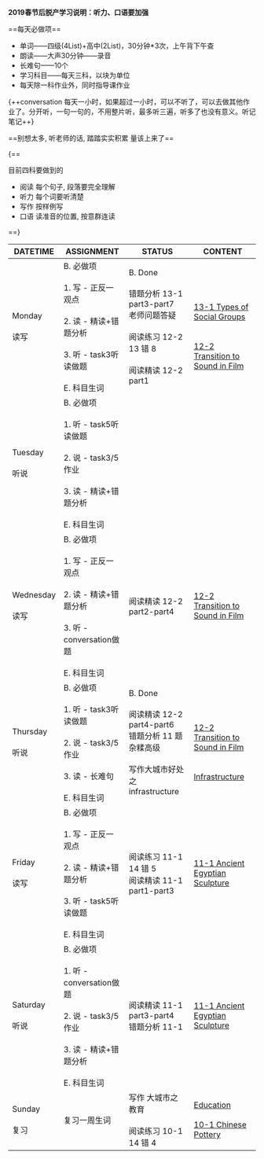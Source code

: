 **2019春节后脱产学习说明：听力、口语要加强**

==每天必做项==

* 单词——四级(4List)+高中(2List)，30分钟*3次，上午背下午查
* 朗读——大声30分钟——录音
* 长难句——10个
* 学习科目——每天三科，以块为单位
* 每天除一科作业外，同时指导课作业

{++conversation 每天一小时，如果超过一小时，可以不听了，可以去做其他作业了。分开听，一句一句的，不用整片听，最多听三遍，听多了也没有意义。听记笔记++}

==别想太多, 听老师的话, 踏踏实实积累 量该上来了==

{==

目前四科要做到的

* 阅读 每个句子, 段落要完全理解
* 听力 每个词要听清楚
* 写作 按样例写
* 口语 读准音的位置, 按意群连读

==}

DATETIME |  ASSIGNMENT | STATUS | CONTENT
------------ | ------------- | ------------- | -------------
Monday    <br><br>读写 | B. 必做项<br><br> 1. 写 - 正反一观点<br><br> 2. 读 - 精读+错题分析 <br><br> 3. 听 - task3听读做题<br><br> E. 科目生词 | B. Done<br><br>错题分析 13-1 part3-part7<br>老师问题答疑<br><br>阅读练习 12-2 13 错 8<br><br>阅读精读 12-2 part1 | <br><br>[13-1 Types of Social Groups](../read/13-1.md)<br><br><br>[12-2 Transition to Sound in Film](../read/12-2.md)
Tuesday   <br><br>听说 | B. 必做项<br><br> 1. 听 - task5听读做题<br><br> 2. 说 - task3/5作业    <br><br> 3. 读 - 精读+错题分析 <br><br> E. 科目生词 | 
Wednesday <br><br>读写 | B. 必做项<br><br> 1. 写 - 正反一观点<br><br> 2. 读 - 精读+错题分析 <br><br> 3. 听 - conversation做题<br><br> E. 科目生词 | 阅读精读 12-2 part2-part4 | [12-2 Transition to Sound in Film](../read/12-2.md)
Thursday  <br><br>听说 | B. 必做项<br><br> 1. 听 - task3听读做题<br><br> 2. 说 - task3/5作业    <br><br> 3. 读 - 长难句 <br><br> E. 科目生词 | B. Done<br><br>阅读精读 12-2 part4-part6<br>错题分析 11 题杂糅高级<br><br>写作大城市好处之 infrastructure | <br><br>[12-2 Transition to Sound in Film](../read/12-2.md)<br><br><br>[Infrastructure](../write/section.md#2019-05-09)
Friday    <br><br>读写 | B. 必做项<br><br> 1. 写 - 正反一观点<br><br> 2. 读 - 精读+错题分析 <br><br> 3. 听 - task5听读做题<br><br> E. 科目生词 | 阅读练习 11-1 14 错 5<br>阅读精读 11-1 part1-part3 | [11-1 Ancient Egyptian Sculpture](../read/11-1.md)
Saturday  <br><br>听说 | B. 必做项<br><br> 1. 听 - conversation做题<br><br> 2. 说 - task3/5作业    <br><br> 3. 读 - 精读+错题分析 <br><br> E. 科目生词 | 阅读精读 11-1 part3-part4<br>错题分析 11-1 | [11-1 Ancient Egyptian Sculpture](../read/11-1.md)
Sunday    <br><br>复习 | 复习一周生词 | 写作 大城市之教育<br><br>阅读练习 10-1 14 错 4 | [Education](../write/section.md#2019-05-12)<br><br>[10-1 Chinese Pottery](../read/10-1.md)